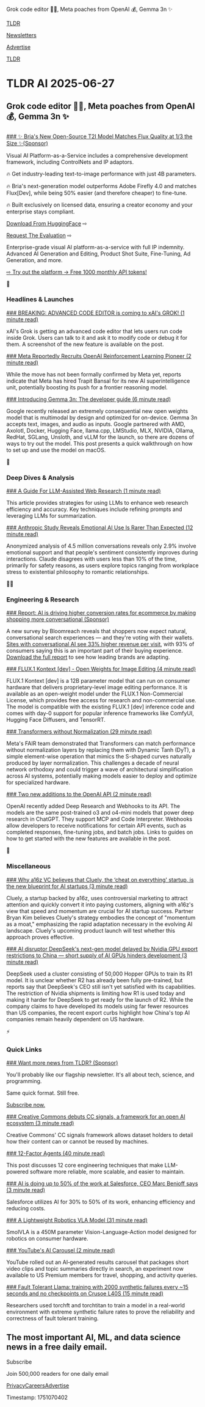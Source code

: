 Grok code editor 👨‍💻, Meta poaches from OpenAI 💰, Gemma 3n ✨

[TLDR](/)

[Newsletters](/newsletters)

[Advertise](https://advertise.tldr.tech/)

[TLDR](/)

# TLDR AI 2025-06-27

## Grok code editor 👨‍💻, Meta poaches from OpenAI 💰, Gemma 3n ✨

### 

[### ✨ Bria's New Open-Source T2I Model Matches Flux Quality at 1/3 the Size ✨(Sponsor)](https://go.bria.ai/4kZnSBj)

Visual AI Platform-as-a-Service includes a comprehensive development framework, including ControlNets and IP adaptors.

🔥 Get industry-leading text-to-image performance with just 4B parameters.

🔥 Bria's next-generation model outperforms Adobe Firefly 4.0 and matches Flux[Dev], while being 50% easier (and therefore cheaper) to fine-tune.

🔥 Built exclusively on licensed data, ensuring a creator economy and your enterprise stays compliant.

[Download From HuggingFace](https://go.bria.ai/4kZnSBj) ⇨

[Request The Evaluation](https://learn.bria.ai/hubfs/3.2_Bria_benchmark_white_paper.pdf) ⇨

Enterprise-grade visual AI platform-as-a-service with full IP indemnity. Advanced AI Generation and Editing, Product Shot Suite, Fine-Tuning, Ad Generation, and more.

[⇨ Try out the platform -> Free 1000 monthly API tokens!](https://go.bria.ai/43zocQU)

🚀

### Headlines & Launches

[### BREAKING: ADVANCED CODE EDITOR is coming to xAI's GROK! (1 minute read)](https://threadreaderapp.com/thread/1938225847598817703.html?utm_source=tldrai)

xAI's Grok is getting an advanced code editor that lets users run code inside Grok. Users can talk to it and ask it to modify code or debug it for them. A screenshot of the new feature is available on the post.

[### Meta Reportedly Recruits OpenAI Reinforcement Learning Pioneer (2 minute read)](https://techcrunch.com/2025/06/26/meta-hires-key-openai-researcher-to-work-on-ai-reasoning-models/?utm_source=tldrai)

While the move has not been formally confirmed by Meta yet, reports indicate that Meta has hired Trapit Bansal for its new AI superintelligence unit, potentially boosting its push for a frontier reasoning model.

[### Introducing Gemma 3n: The developer guide (6 minute read)](https://simonwillison.net/2025/Jun/26/gemma-3n/?utm_source=tldrai)

Google recently released an extremely consequential new open weights model that is multimodal by design and optimized for on-device. Gemma 3n accepts text, images, and audio as inputs. Google partnered with AMD, Axolotl, Docker, Hugging Face, llama.cpp, LMStudio, MLX, NVIDIA, Ollama, RedHat, SGLang, Unsloth, and vLLM for the launch, so there are dozens of ways to try out the model. This post presents a quick walkthrough on how to set up and use the model on macOS.

🧠

### Deep Dives & Analysis

[### A Guide For LLM-Assisted Web Research (1 minute read)](https://www.lesswrong.com/posts/uAEhvX6scvcZANWwg/a-guide-for-llm-assisted-web-research?utm_source=tldrai)

This article provides strategies for using LLMs to enhance web research efficiency and accuracy. Key techniques include refining prompts and leveraging LLMs for summarization.

[### Anthropic Study Reveals Emotional AI Use Is Rarer Than Expected (12 minute read)](https://www.anthropic.com/news/how-people-use-claude-for-support-advice-and-companionship?utm_source=tldrai)

Anonymized analysis of 4.5 million conversations reveals only 2.9% involve emotional support and that people's sentiment consistently improves during interactions. Claude disagrees with users less than 10% of the time, primarily for safety reasons, as users explore topics ranging from workplace stress to existential philosophy to romantic relationships.

👨‍💻

### Engineering & Research

[### Report: AI is driving higher conversion rates for ecommerce by making shopping more conversational (Sponsor)](https://www.bloomreach.com/en/conversational-shopping-report?utm_campaign=2506-BR-CU_PA_PR-Whitepaper_Content-Conversational_Shopping_Report-GLOBAL&amp;utm_medium=syndication&amp;utm_source=tldr&amp;utm_term=ai-secondary-two)

A new survey by Bloomreach reveals that shoppers now expect natural, conversational search experiences — and they're voting with their wallets. [Sites with conversational AI see 33% higher revenue per visit](https://www.bloomreach.com/en/conversational-shopping-report?utm_campaign=2506-BR-CU_PA_PR-Whitepaper_Content-Conversational_Shopping_Report-GLOBAL&utm_medium=syndication&utm_source=tldr&utm_term=ai-secondary-two), with 93% of consumers saying this is an important part of their buying experience. [Download the full report](https://www.bloomreach.com/en/conversational-shopping-report?utm_campaign=2506-BR-CU_PA_PR-Whitepaper_Content-Conversational_Shopping_Report-GLOBAL&utm_medium=syndication&utm_source=tldr&utm_term=ai-secondary-two) to see how leading brands are adapting.

[### FLUX.1 Kontext [dev] - Open Weights for Image Editing (4 minute read)](https://bfl.ai/announcements/flux-1-kontext-dev?utm_source=tldrai)

FLUX.1 Kontext [dev] is a 12B parameter model that can run on consumer hardware that delivers proprietary-level image editing performance. It is available as an open-weight model under the FLUX.1 Non-Commercial License, which provides free access for research and non-commercial use. The model is compatible with the existing FLUX.1 [dev] inference code and comes with day-0 support for popular inference frameworks like ComfyUI, Hugging Face Diffusers, and TensorRT.

[### Transformers without Normalization (29 minute read)](https://arxiv.org/pdf/2503.10622?utm_source=tldrai)

Meta's FAIR team demonstrated that Transformers can match performance without normalization layers by replacing them with Dynamic Tanh (DyT), a simple element-wise operation that mimics the S-shaped curves naturally produced by layer normalization. This challenges a decade of neural network orthodoxy and could trigger a wave of architectural simplification across AI systems, potentially making models easier to deploy and optimize for specialized hardware.

[### Two new additions to the OpenAI API (2 minute read)](https://threadreaderapp.com/thread/1938286704856863162.html?utm_source=tldrai)

OpenAI recently added Deep Research and Webhooks to its API. The models are the same post-trained o3 and o4-mini models that power deep research in ChatGPT. They support MCP and Code Interpreter. Webhooks allow developers to receive notifications for certain API events, such as completed responses, fine-tuning jobs, and batch jobs. Links to guides on how to get started with the new features are available in the post.

🎁

### Miscellaneous

[### Why a16z VC believes that Cluely, the ‘cheat on everything' startup, is the new blueprint for AI startups (3 minute read)](https://techcrunch.com/2025/06/26/why-a16z-vc-believes-that-cluely-the-cheat-on-everything-startup-is-the-new-blueprint-for-ai-startups/?utm_source=tldrai)

Cluely, a startup backed by a16z, uses controversial marketing to attract attention and quickly convert it into paying customers, aligning with a16z's view that speed and momentum are crucial for AI startup success. Partner Bryan Kim believes Cluely's strategy embodies the concept of "momentum as a moat," emphasizing the rapid adaptation necessary in the evolving AI landscape. Cluely's upcoming product launch will test whether this approach proves effective.

[### AI disruptor DeepSeek's next-gen model delayed by Nvidia GPU export restrictions to China — short supply of AI GPUs hinders development (3 minute read)](https://www.tomshardware.com/tech-industry/artificial-intelligence/ai-disruptor-deepseeks-next-gen-model-delayed-by-nvidia-h20-restrictions-short-supply-of-accelerators-hinders-development?utm_source=tldrai)

DeepSeek used a cluster consisting of 50,000 Hopper GPUs to train its R1 model. It is unclear whether R2 has already been fully pre-trained, but reports say that DeepSeek's CEO still isn't yet satisfied with its capabilities. The restriction of Nvidia shipments is limiting how R1 is used today and making it harder for DeepSeek to get ready for the launch of R2. While the company claims to have developed its models using far fewer resources than US companies, the recent export curbs highlight how China's top AI companies remain heavily dependent on US hardware.

⚡️

### Quick Links

[### Want more news from TLDR? (Sponsor)](https://tldr.tech/signup/?utm_source=tldrai&amp;utm_medium=newsletter&amp;utm_campaign=quicklinks06272025)

You'll probably like our flagship newsletter. It's all about tech, science, and programming.

Same quick format. Still free.

[Subscribe now.](https://tldr.tech/signup/?utm_source=tldrai&utm_medium=newsletter&utm_campaign=quicklinks06272025)

[### Creative Commons debuts CC signals, a framework for an open AI ecosystem (3 minute read)](https://techcrunch.com/2025/06/25/creative-commons-debuts-cc-signals-a-framework-for-an-open-ai-ecosystem/?utm_source=tldrai)

Creative Commons' CC signals framework allows dataset holders to detail how their content can or cannot be reused by machines.

[### 12-Factor Agents (40 minute read)](https://github.com/humanlayer/12-factor-agents?utm_source=tldrai)

This post discusses 12 core engineering techniques that make LLM-powered software more reliable, more scalable, and easier to maintain.

[### AI is doing up to 50% of the work at Salesforce, CEO Marc Benioff says (3 minute read)](https://www.cnbc.com/2025/06/26/ai-salesforce-benioff.html?utm_source=tldrai)

Salesforce utilizes AI for 30% to 50% of its work, enhancing efficiency and reducing costs.

[### A Lightweight Robotics VLA Model (31 minute read)](https://huggingface.co/blog/smolvla?utm_source=tldrai)

SmolVLA is a 450M parameter Vision-Language-Action model designed for robotics on consumer hardware.

[### YouTube's AI Carousel (2 minute read)](https://blog.youtube/news-and-events/new-youtube-ai-tools-summer-2025/?utm_source=tldrai)

YouTube rolled out an AI‑generated results carousel that packages short video clips and topic summaries directly in search, an experiment now available to US Premium members for travel, shopping, and activity queries.

[### Fault Tolerant Llama: training with 2000 synthetic failures every ~15 seconds and no checkpoints on Crusoe L40S (15 minute read)](https://pytorch.org/blog/fault-tolerant-llama-training-with-2000-synthetic-failures-every-15-seconds-and-no-checkpoints-on-crusoe-l40s/?utm_source=tldrai)

Researchers used torchft and torchtitan to train a model in a real-world environment with extreme synthetic failure rates to prove the reliability and correctness of fault tolerant training.

## The most important AI, ML, and data science news in a free daily email.

Subscribe

Join 500,000 readers for one daily email

[Privacy](/privacy)[Careers](https://jobs.ashbyhq.com/tldr.tech)[Advertise](/ai/advertise)

Timestamp: 1751070402